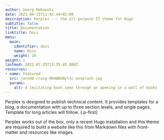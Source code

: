 ```yaml
---
author: Georg Makowski
date: 2021-09-15T11:42:44+02:00
description: Perplex --- the all purpose IT theme for Hugo
subtitle: false
title: Documentation
linktitle: Docs
menu:
  main:
    identifier: docs
    name: Docs
    weight: 10
weight: 1
lastmod: 2022-07-25T13:35:45.886Z
resources:
- name: featured
  src: jaredd-craig-HH4WBGNyltc-unsplash.jpg
  params:
    alt: A levitating book seen through an opening in a wall of books
---
```



Perplex is designed to publish technical content. It provides templates for a blog, a documentation with up to three section levels, and single pages. Template for long articles will follow.
{.p-first} <!--more-->

Perplex works out of the box, only a recent Hugo installation and this theme are required to build a website like this from Markdown files with front-matter and resources like images.

